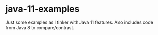 # java-11-examples
Just some examples as I tinker with Java 11 features. Also includes code from Java 8 to compare/contrast.
